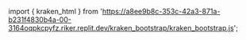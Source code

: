 


import { kraken_html } from 'https://a8ee9b8c-353c-42a3-871a-b231f4830b4a-00-3164oqpkcpyfz.riker.replit.dev/kraken_bootstrap/kraken_bootstrap.js';


